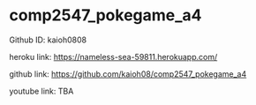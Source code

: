 # comp2547_pokegame_a4

Github ID: kaioh0808

heroku link: https://nameless-sea-59811.herokuapp.com/

github link: https://github.com/kaioh08/comp2547_pokegame_a4

youtube link: TBA
